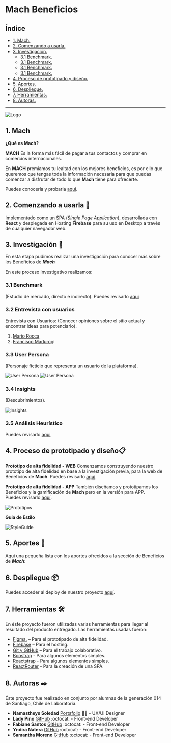 # Mach Beneficios

## Índice

* [1. Mach.](#1-Mach)
* [2. Comenzando a usarla.](#2-Comenzando-a-usarla)
* [3. Investigación.](#3-Investigación)
    - [3.1 Benchmark.](#31-Benchmark)
    - [3.1 Benchmark.](#31-Benchmark)
    - [3.1 Benchmark.](#31-Benchmark)
    - [3.1 Benchmark.](#31-Benchmark)
* [4. Proceso de prototipado y diseño.](#4-Proceso-de-Prototipado-y-diseño)
* [5. Aportes.](#5-Aportes)
* [6. Despliegue.](#10-Despliegue)
* [7. Herramientas.](#7-Herramientas)
* [8. Autoras.](#8-Autoras)

***

![Logo](src/images/Logo.png)

## 1. Mach

**¿Qué es Mach?**

**MACH** Es la forma más fácil de pagar a tus contactos y comprar en comercios internacionales.

En **MACH** premiamos tu lealtad con los mejores beneficios, es por ello que queremos que tengas toda la información necesaria para que puedas comenzar a disfrutar de todo lo que **Mach** tiene para ofrecerte.

Puedes conocerla y probarla [aquí](https://hackathon-mach.web.app/).

## 2. Comenzando a usarla 🚀

Implementado como un SPA (*Single Page Application*), desarrollada con **React** y desplegada en Hosting **Firebase** para su uso en Desktop a través de cualquier navegador web.

## 3. Investigación 👀

En esta etapa pudimos realizar una investigación para conocer más sobre los Beneficios de ***Mach***

En este proceso investigativo realizamos:

### 3.1 Benchmark

(Estudio de mercado, directo e indirecto).
Puedes revisarlo [aqui](https://docs.google.com/spreadsheets/d/1dQnv5AJW8DxrpCu-ok-u4Y_LH_dwiY0M/edit?usp=drive_web&ouid=103640674254094711703&rtpof=true)

### 3.2 Entrevista con usuarios

Entrevista con Usuarios: (Conocer opiniones sobre el sitio actual y encontrar ideas para potenciarlo).

1. [Mario Rocca](https://drive.google.com/drive/folders/1PNE_NR9NlQWFkVEwJxddpj4pXSuYIa37)
2. [Francisco Maduro](https://drive.google.com/drive/folders/1PNE_NR9NlQWFkVEwJxddpj4pXSuYIa37)gi

### 3.3 User Persona

(Personaje ficticio que representa un usuario de la plataforma).

![User Persona](src/images/userpersona1.png)
![User Persona](src/images/userpersona2.png)


### 3.4 Insights

(Descubrimientos).

![Insights](src/images/insights.png)

### 3.5 Análisis Heurístico

Puedes revisarlo [aqui](https://docs.google.com/spreadsheets/d/1ooQS2eE9-tJDUIGaZU23ikogfsBBGLC9/edit?usp=drive_web&ouid=103640674254094711703&rtpof=true)

## 4. Proceso de prototipado y diseño📋

**Prototipo de alta fidelidad - WEB**
Comenzamos construyendo nuestro prototipo de alta fidelidad en base a la investigación previa, para la web de Beneficios de **Mach**.
Puedes revisarlo [aquí](https://www.figma.com/file/HSayHEIuRomysC8t0qb4dn/MACH?node-id=259%3A1777)

**Prototipo de alta fidelidad - APP**
También diseñamos y prototipamos los Beneficios y la gamificación de **Mach** pero en la versión para APP.  
Puedes revisarlo [aquí](https://www.figma.com/proto/HSayHEIuRomysC8t0qb4dn/MACH?node-id=374%3A2238&scaling=contain).

![Prototipos](src/images/Desktop.jpg)

**Guia de Estilo**

![StyleGuide](src/images/Styleguide.jpg)

## 5. Aportes 💜

Aqui una pequeña lista con los aportes ofrecidos a la sección de Beneficios de  ***Mach***:

## 6. Despliegue 📦

Puedes acceder al deploy de nuestro proyecto [aquí](https://hackathon-mach.web.app/).

## 7. Herramientas 🛠️

En éste proyecto fueron utilizadas varias herramientas para llegar al resultado del producto entregado.
Las herramientas usadas fueron:

* [Figma.](https://www.figma.com/file/HSayHEIuRomysC8t0qb4dn/MACH?node-id=0%3A1) – Para el prototipado de alta fidelidad.
* [Firebase](https://firebase.google.com) – Para el hosting.
* [Git y GitHub](https://github.com/xsamynox/Hackathon-mach) – Para el trabajo colaborativo.
* [Boostrap](https://getbootstrap.com/) - Para algunos elementos simples.
* [Reactstrap](https://www.npmjs.com/package/reactstrap) - Para algunos elementos simples.
* [ReactRouter](https://reactrouter.com/) - Para la creación de una SPA.

## 8. Autoras ✒️

Éste proyecto fue realizado en conjunto por alumnas de la generación 014 de Santiago, Chile de Laboratoria.

* **Namastheys Soledad** [Portafolio](https://namastheysbastardo.com/) 📝✨ - UX/UI Designer
* **Lady Pino** [GitHub](https://github.com/Ladypino) :octocat: - Front-end Developer
* **Fabiane Santos** [GitHub](https://github.com/FabianeSantos) :octocat: - Front-end Developer
* **Yndira Natera** [GitHub](https://github.com/naterayc) :octocat: - Front-end Developer
* **Samantha Moreno** [GitHub](https://github.com/xsamynox) :octocat: - Front-end Developer
